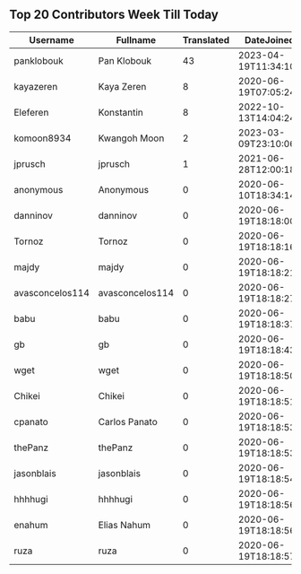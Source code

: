 ## Top 20 Contributors Week Till Today ##
|Username|Fullname|Translated|DateJoined|
|--------|--------|----------|----------|
|panklobouk|Pan Klobouk|43|2023-04-19T11:34:10.|
|kayazeren|Kaya Zeren|8|2020-06-19T07:05:24Z|
|Eleferen|Konstantin|8|2022-10-13T14:04:24Z|
|komoon8934|Kwangoh Moon|2|2023-03-09T23:10:06.|
|jprusch|jprusch|1|2021-06-28T12:00:18.|
|anonymous|Anonymous|0|2020-06-10T18:34:14.|
|danninov|danninov|0|2020-06-19T18:18:00.|
|Tornoz|Tornoz|0|2020-06-19T18:18:16.|
|majdy|majdy|0|2020-06-19T18:18:21.|
|avasconcelos114|avasconcelos114|0|2020-06-19T18:18:27Z|
|babu|babu|0|2020-06-19T18:18:37.|
|gb|gb|0|2020-06-19T18:18:43.|
|wget|wget|0|2020-06-19T18:18:50Z|
|Chikei|Chikei|0|2020-06-19T18:18:51Z|
|cpanato|Carlos Panato|0|2020-06-19T18:18:53Z|
|thePanz|thePanz|0|2020-06-19T18:18:53Z|
|jasonblais|jasonblais|0|2020-06-19T18:18:54Z|
|hhhhugi|hhhhugi|0|2020-06-19T18:18:56.|
|enahum|Elias  Nahum|0|2020-06-19T18:18:56Z|
|ruza|ruza|0|2020-06-19T18:18:57.|
